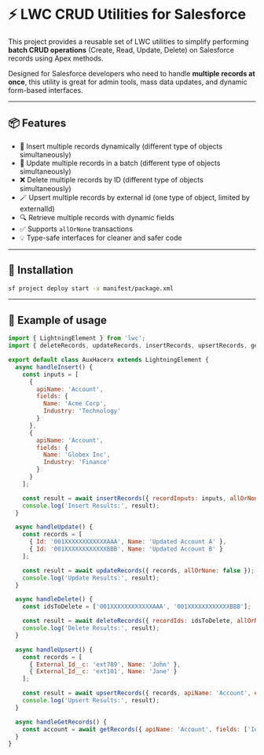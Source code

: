# ⚡ LWC CRUD Utilities for Salesforce

This project provides a reusable set of LWC utilities to simplify performing **batch CRUD operations** (Create, Read, Update, Delete) on Salesforce records using Apex methods.

Designed for Salesforce developers who need to handle **multiple records at once**, this utility is great for admin tools, mass data updates, and dynamic form-based interfaces.

---

## 📦 Features

- 📝 Insert multiple records dynamically (different type of objects simultaneously)
- 🔄 Update multiple records in a batch (different type of objects simultaneously)
- ❌ Delete multiple records by ID (different type of objects simultaneously)
- 🪄 Upsert multiple records by external id (one type of object, limited by externalId)
- 🔍 Retrieve multiple records with dynamic fields
- ✅ Supports `allOrNone` transactions
- 💡 Type-safe interfaces for cleaner and safer code

---

## 🔧 Installation

```bash
sf project deploy start -x manifest/package.xml
```

---

## 🚀 Example of usage
```js
import { LightningElement } from 'lwc';
import { deleteRecords, updateRecords, insertRecords, upsertRecords, getRecords } from 'c/crudUtils';

export default class AuxHacerx extends LightningElement {
  async handleInsert() {
    const inputs = [
      {
        apiName: 'Account',
        fields: {
          Name: 'Acme Corp',
          Industry: 'Technology'
        }
      },
      {
        apiName: 'Account',
        fields: {
          Name: 'Globex Inc',
          Industry: 'Finance'
        }
      }
    ];

    const result = await insertRecords({ recordInputs: inputs, allOrNone: true });
    console.log('Insert Results:', result);
  }

  async handleUpdate() {
    const records = [
      { Id: '001XXXXXXXXXXXXAAA', Name: 'Updated Account A' },
      { Id: '001XXXXXXXXXXXXBBB', Name: 'Updated Account B' }
    ];

    const result = await updateRecords({ records, allOrNone: false });
    console.log('Update Results:', result);
  }

  async handleDelete() {
    const idsToDelete = ['001XXXXXXXXXXXXAAA', '001XXXXXXXXXXXXBBB'];

    const result = await deleteRecords({ recordIds: idsToDelete, allOrNone: true });
    console.log('Delete Results:', result);
  }

  async handleUpsert() {
    const records = [
      { External_Id__c: 'ext789', Name: 'John' },
      { External_Id__c: 'ext101', Name: 'Jane' }
    ];

    const result = await upsertRecords({ records, apiName: 'Account', externalId: 'External_Id__c', allOrNone: false });
    console.log('Upsert Results:', result);
  }

  async handleGetRecords() {
    const account = await getRecords({ apiName: 'Account', fields: ['Id', 'Name'] })
  }
}
```